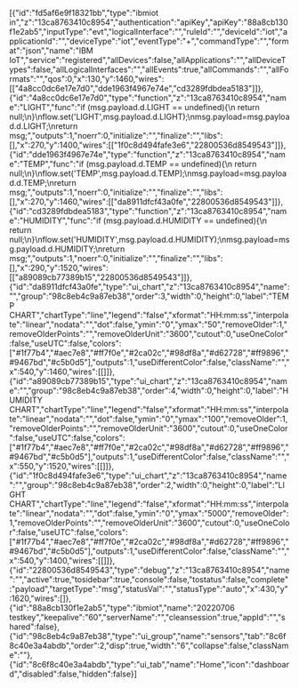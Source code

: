 [{"id":"fd5af6e9f18321bb","type":"ibmiot in","z":"13ca8763410c8954","authentication":"apiKey","apiKey":"88a8cb130f1e2ab5","inputType":"evt","logicalInterface":"","ruleId":"","deviceId":"iot","applicationId":"","deviceType":"iot","eventType":"+","commandType":"","format":"json","name":"IBM IoT","service":"registered","allDevices":false,"allApplications":"","allDeviceTypes":false,"allLogicalInterfaces":"","allEvents":true,"allCommands":"","allFormats":"","qos":0,"x":130,"y":1460,"wires":[["4a8cc0dc6e17e7d0","dde1963f4967e74e","cd3289fdbdea5183"]]},{"id":"4a8cc0dc6e17e7d0","type":"function","z":"13ca8763410c8954","name":"LIGHT","func":"if (msg.payload.d.LIGHT == undefined){\n    return null;\n}\nflow.set('LIGHT',msg.payload.d.LIGHT);\nmsg.payload=msg.payload.d.LIGHT;\nreturn msg;","outputs":1,"noerr":0,"initialize":"","finalize":"","libs":[],"x":270,"y":1400,"wires":[["1f0c8d494fafe3e6","22800536d8549543"]]},{"id":"dde1963f4967e74e","type":"function","z":"13ca8763410c8954","name":"TEMP","func":"if (msg.payload.d.TEMP == undefined){\n    return null;\n}\nflow.set('TEMP',msg.payload.d.TEMP);\nmsg.payload=msg.payload.d.TEMP;\nreturn msg;","outputs":1,"noerr":0,"initialize":"","finalize":"","libs":[],"x":270,"y":1460,"wires":[["da8911dfcf43a0fe","22800536d8549543"]]},{"id":"cd3289fdbdea5183","type":"function","z":"13ca8763410c8954","name":"HUMIDITY","func":"if (msg.payload.d.HUMIDITY == undefined){\n    return null;\n}\nflow.set('HUMIDITY',msg.payload.d.HUMIDITY);\nmsg.payload=msg.payload.d.HUMIDITY;\nreturn msg;","outputs":1,"noerr":0,"initialize":"","finalize":"","libs":[],"x":290,"y":1520,"wires":[["a89089cb77389b15","22800536d8549543"]]},{"id":"da8911dfcf43a0fe","type":"ui_chart","z":"13ca8763410c8954","name":"","group":"98c8eb4c9a87eb38","order":3,"width":0,"height":0,"label":"TEMP CHART","chartType":"line","legend":"false","xformat":"HH:mm:ss","interpolate":"linear","nodata":"","dot":false,"ymin":"0","ymax":"50","removeOlder":1,"removeOlderPoints":"","removeOlderUnit":"3600","cutout":0,"useOneColor":false,"useUTC":false,"colors":["#1f77b4","#aec7e8","#ff7f0e","#2ca02c","#98df8a","#d62728","#ff9896","#9467bd","#c5b0d5"],"outputs":1,"useDifferentColor":false,"className":"","x":540,"y":1460,"wires":[[]]},{"id":"a89089cb77389b15","type":"ui_chart","z":"13ca8763410c8954","name":"","group":"98c8eb4c9a87eb38","order":4,"width":0,"height":0,"label":"HUMIDITY CHART","chartType":"line","legend":"false","xformat":"HH:mm:ss","interpolate":"linear","nodata":"","dot":false,"ymin":"0","ymax":"100","removeOlder":1,"removeOlderPoints":"","removeOlderUnit":"3600","cutout":0,"useOneColor":false,"useUTC":false,"colors":["#1f77b4","#aec7e8","#ff7f0e","#2ca02c","#98df8a","#d62728","#ff9896","#9467bd","#c5b0d5"],"outputs":1,"useDifferentColor":false,"className":"","x":550,"y":1520,"wires":[[]]},{"id":"1f0c8d494fafe3e6","type":"ui_chart","z":"13ca8763410c8954","name":"","group":"98c8eb4c9a87eb38","order":2,"width":0,"height":0,"label":"LIGHT CHART","chartType":"line","legend":"false","xformat":"HH:mm:ss","interpolate":"linear","nodata":"","dot":false,"ymin":"0","ymax":"5000","removeOlder":1,"removeOlderPoints":"","removeOlderUnit":"3600","cutout":0,"useOneColor":false,"useUTC":false,"colors":["#1f77b4","#aec7e8","#ff7f0e","#2ca02c","#98df8a","#d62728","#ff9896","#9467bd","#c5b0d5"],"outputs":1,"useDifferentColor":false,"className":"","x":540,"y":1400,"wires":[[]]},{"id":"22800536d8549543","type":"debug","z":"13ca8763410c8954","name":"","active":true,"tosidebar":true,"console":false,"tostatus":false,"complete":"payload","targetType":"msg","statusVal":"","statusType":"auto","x":430,"y":1620,"wires":[]},{"id":"88a8cb130f1e2ab5","type":"ibmiot","name":"20220706 testkey","keepalive":"60","serverName":"","cleansession":true,"appId":"","shared":false},{"id":"98c8eb4c9a87eb38","type":"ui_group","name":"sensors","tab":"8c6f8c40e3a4abdb","order":2,"disp":true,"width":"6","collapse":false,"className":""},{"id":"8c6f8c40e3a4abdb","type":"ui_tab","name":"Home","icon":"dashboard","disabled":false,"hidden":false}]

